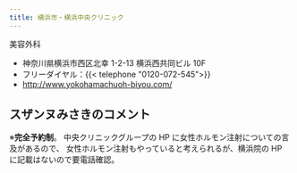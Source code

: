 ```yaml
---
title: 横浜市・横浜中央クリニック
---
```


美容外科

- 神奈川県横浜市西区北幸 1-2-13 横浜西共同ビル 10F
- フリーダイヤル：{{< telephone "0120-072-545">}}
- <http://www.yokohamachuoh-biyou.com/>

## スザンヌみさきのコメント

※**完全予約制**。
中央クリニックグループの HP に女性ホルモン注射についての言及があるので、
女性ホルモン注射もやっていると考えられるが、横浜院の HP に記載はないので要電話確認。
